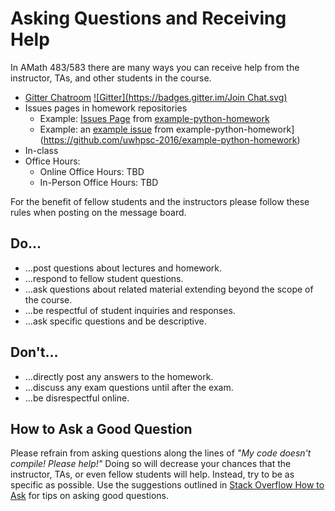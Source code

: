# Asking Questions and Receiving Help 

In AMath 483/583 there are many ways you can receive help from the instructor, TAs, and other students in the course. 

* [Gitter Chatroom](https://gitter.im/uwhpsc-2016) [![Gitter](https://badges.gitter.im/Join Chat.svg)](https://gitter.im/uwhpsc-2016?utm_source=share-link&utm_medium=link&utm_campaign=share-link)
* Issues pages in homework repositories
  * Example: [Issues Page](https://github.com/uwhpsc-2016/example-python-homework/issues) from [example-python-homework](https://github.com/uwhpsc-2016/example-python-homework)
  * Example: an [example issue](https://github.com/uwhpsc-2016/example-python-homework/issues/1) from example-python-homework](https://github.com/uwhpsc-2016/example-python-homework)
* In-class
* Office Hours:
  * Online Office Hours: TBD
  * In-Person Office Hours: TBD


For the benefit of fellow students and the instructors please follow these rules when posting on the message board.
 
## Do...
* ...post questions about lectures and homework.
* ...respond to fellow student questions.
* ...ask questions about related material extending beyond the scope of the course.
* ...be respectful of student inquiries and responses.
* ...ask specific questions and be descriptive.
 
## Don't...
* ...directly post any answers to the homework.
* ...discuss any exam questions until after the exam.
* ...be disrespectful online.

## How to Ask a Good Question

Please refrain from asking questions along the lines of *"My code doesn't compile! Please help!"* Doing so will decrease your chances that the instructor, TAs, or even fellow students will help. Instead, try to be as specific as possible. Use the suggestions outlined in [Stack Overflow How to Ask](http://stackoverflow.com/questions/ask/advice?) for tips on asking good questions.
